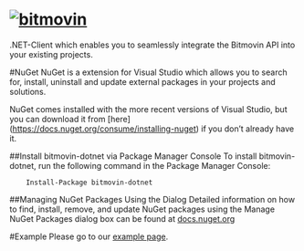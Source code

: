# [![bitmovin](https://cloudfront-prod.bitmovin.com/wp-content/themes/Bitmovin-V-0.1/images/logo3.png)](http://www.bitmovin.com)

.NET-Client which enables you to seamlessly integrate the Bitmovin API into your existing projects.

#NuGet
NuGet is a extension for Visual Studio which allows you to search for, install, uninstall and update external packages in your projects and solutions.

NuGet comes installed with the more recent versions of Visual Studio, but you can download it from [here] (https://docs.nuget.org/consume/installing-nuget) if you don’t already have it.

##Install bitmovin-dotnet via Package Manager Console
To install bitmovin-dotnet, run the following command in the Package Manager Console:
```
    Install-Package bitmovin-dotnet
```   

##Managing NuGet Packages Using the Dialog
Detailed information on how to find, install, remove, and update NuGet packages using the Manage NuGet Packages dialog box can be found at [docs.nuget.org](https://docs.nuget.org/consume/package-manager-dialog) 

#Example
Please go to our [example page](https://github.com/bitmovin/bitmovin-dotnet/tree/master/examples/).
